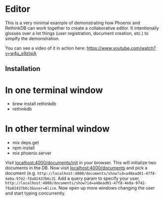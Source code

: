 # Editor

This is a very minimal example of demonstrating how Phoenix and RethinkDB
can work together to create a collaborative editor. It intentionally glosses
over a lot things (user registration, document creation, etc.) to simplfy
the demonstration.

You can see a video of it in action here: https://www.youtube.com/watch?v=w4u_o9zlqiA

## Installation

# In one terminal window

  * brew install rethinkdb
  * rethinkdb

# In other terminal window

  * mix deps.get
  * npm install
  * mix phoenix.server

Visit [localhost:4000/documents/init](http://localhost:4000/init) in your browser. This will
initialize two documents in the DB.
Now visit [localhost:4000/documents](http://localhost:4000/documents) and pick a document
(e.g. `http://localhost:4000/documents/show?id=a48ead01-47f8-4e0a-9742-f8a02437b6c3`). Add a query
param to specify your user, `http://localhost:4000/documents/show?id=a48ead01-47f8-4e0a-9742-f8a02437b6c3&user=Alice`. Now open up more windows changing the user and start typing concurrently.
